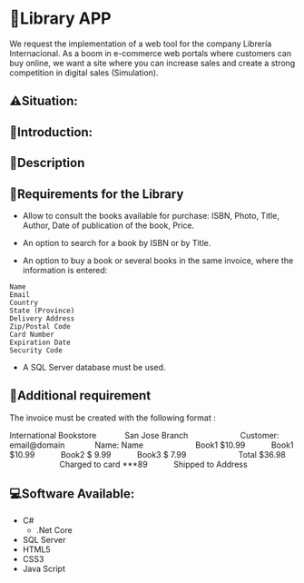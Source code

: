 # 🌆Library APP
We request the implementation of a web tool for the company Librería Internacional. As a boom in e-commerce web portals where customers can buy online, we want a site where you can increase sales and create a strong competition in digital sales (Simulation).

## ⚠️Situation:

## 💬Introduction:

## 📑Description

## 📝Requirements for the Library
- Allow to consult the books available for purchase: ISBN, Photo, Title, Author, Date of publication of the book, Price.

- An option to search for a book by ISBN or by Title.

- An option to buy a book or several books in the same invoice, where the information is entered:
```
Name
Email
Country
State (Province)
Delivery Address
Zip/Postal Code
Card Number
Expiration Date
Security Code
```
- A SQL Server database must be used.

## 🚨Additional requirement
The invoice must be created with the following format :

International Bookstore
           San Jose Branch
      
      Customer: email@domain 
      Name: Name
      
      Book1 $10.99
      Book1 $10.99
      Book2 $ 9.99
      Book3 $ 7.99
      
      Total $36.98
      
      Charged to card ***89
      Shipped to Address
      
## 💻Software Available:
- C#
  - .Net Core
- SQL Server
- HTML5
- CSS3
- Java Script

